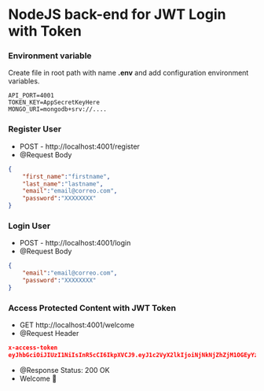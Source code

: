 # NodeJS back-end for JWT Login with Token

### Environment variable
Create file in root path with name **.env** and add configuration environment variables.
```text
API_PORT=4001
TOKEN_KEY=AppSecretKeyHere
MONGO_URI=mongodb+srv://....
```

### Register User
- POST - http://localhost:4001/register
- @Request Body
```json
{
    "first_name":"firstname",
    "last_name":"lastname",
    "email":"email@correo.com",
    "password":"XXXXXXXX"
}
```

### Login User
- POST - http://localhost:4001/login
- @Request Body
```json
{
    "email":"email@correo.com",
    "password":"XXXXXXXX"
}
```

### Access Protected Content with JWT Token

- GET http://localhost:4001/welcome
- @Request Header
```json
x-access-token
eyJhbGciOiJIUzI1NiIsInR5cCI6IkpXVCJ9.eyJ1c2VyX2lkIjoiNjNkNjZhZjM1OGEyYzE1N2M0Y2I4MTQwIiwiZW1haWwiOiJyYXN5c2JveEBob3RtYWlsLmNvbSIsImlhdCI6MTY3NTAwMDQ4NCwiZXhwIjoxNjc1MDA3Njg0fQ.YP0uLuQ6cPBtVnn2gNkdt4D-8pVc2q8Fm5nGMcKj-pI
```

- @Response Status: 200 OK
- Welcome 🙌
